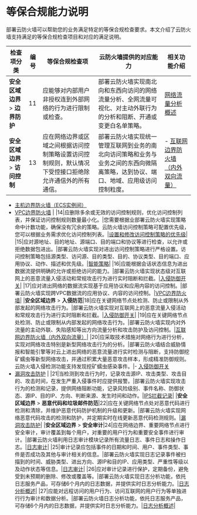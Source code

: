 # 等保合规能力说明

部署云防火墙可以帮助您的业务满足特定的等保合规检查要求。本文介绍了云防火墙支持满足的等保合规检查项目和对应的满足说明。

|检查项分类|编号|等保合规检查项|云防火墙提供的对应能力|相关功能介绍|
|-----|--|-------|-----------|------|
|**安全区域边界** \> **边界防护**|11|应能够对内部用户非授权连到外部网络的行为进行限制或检查。|部署云防火墙实现南北向和东西向访问的网络流量分析、全网流量可视化、对主动外联行为的分析和阻断、开通或变更白名单策略。|[网络流量分析概述](/cn.zh-CN/网络流量分析/概述.md)|
|**安全区域边界** \> **访问控制**|13|应在网络边界或区域之间根据访问控制策略设置访问控制规则，默认情况下受控接口拒绝除允许通信外的所有通信。|部署云防火墙实现统一管理互联网到业务的南北向访问策略和业务与业务之间的东西向微隔离策略，达到协议、端口、地域、应用级访问控制粒度。|-   [互联网边界防火墙（内外双向流量）](/cn.zh-CN/访问控制/互联网边界防火墙（内外双向流量）.md)
-   [主机边界防火墙（ECS实例间）](/cn.zh-CN/访问控制/主机边界防火墙（ECS实例间）.md)
-   [VPC边界防火墙](/cn.zh-CN/访问控制/VPC边界防火墙.md) |
|14|应删除多余或无效的访问控制规则，优化访问控制列表，并保证访问控制规则数量最小化。|您需要根据业部署云防火墙实现策略命中计数功能，确保没有冗余的策略。云防火墙访问控制策略可配置优先级，您可以根据业务需求优化访问控制列表。|[设置和修改访问控制策略的优先级](/cn.zh-CN/访问控制/设置/修改访问控制策略的优先级.md)|
|15|应对源地址、目的地址、源端口、目的端口和协议等进行检查，以允许或拒绝数据包进出。|部署云防火墙实现对进出访问控制策略进行严格设置。访问控制策略包括源类型、访问源、目的类型、目的、协议类型、目的端口、应用协议、动作、描述和优先级。|[智能策略](/cn.zh-CN/访问控制/智能策略.md)|
|16|应能根据会话状态信息为进出数据流提供明确的允许或拒绝访问的能力。|部署云防火墙实现状态级对互联网上的恶意流量入侵活动和常规攻击行为进行实时阻断和拦截。|[入侵防御开关](/cn.zh-CN/入侵防御/入侵防御开关.md)|
|17|应对进出网络的数据流实现基于应用协议和应用内容的访问控制。|部署云防火墙实现跨VPC数据流的应用协议、内容的访问控制。|[VPC边界防火墙](/cn.zh-CN/访问控制/VPC边界防火墙.md)|
|**安全区域边界** \> **入侵防范**|18|应在关键网络节点处检测、防止或限制从外部发起的网络攻击行为。|部署云防火墙实现对互联网上的恶意流量入侵活动和常规攻击行为进行实时阻断和拦截。|[入侵防御开关](/cn.zh-CN/入侵防御/入侵防御开关.md)|
|19|应在关键网络节点处检测、防止或限制从内部发起的网络攻击行为。|部署云防火墙实现内对外流量的主动外联、失陷感知等出方向流量分析和攻击防护及访问控制。|[互联网边界防火墙（内外双向流量）](/cn.zh-CN/访问控制/互联网边界防火墙（内外双向流量）.md)|
|20|应采取技术措施对网络行为进行分析，实现对网络攻击特别是新型网络攻击行为的分析。|部署云防火墙结合威胁情报和智能引擎等对云上进出网络的恶意流量进行实时检测与阻断，支持防御挖矿蠕虫等新型网络攻击，并通过积累大量恶意攻击样本，形成精准防御规则。云防火墙入侵检测功能支持发现挖矿蠕虫感染事件。|-   [入侵防御开关](/cn.zh-CN/入侵防御/入侵防御开关.md)
-   [漏洞攻击防护](/cn.zh-CN/入侵防御/漏洞攻击防护.md) |
|21|当检测到攻击行为时，记录攻击源IP、攻击类型、攻击目的、攻击时间，在发生严重入侵事件时应提供报警。|部署云防火墙实现攻击行为的检测和记录，提供网络阻断功能，记录风险级别、事件名称、防御状态、源IP、目的IP、方向、判断来源、发生时间和动作。|[IPS拦截记录](/cn.zh-CN/网络流量分析/IPS拦截记录.md)|
|**安全区域边界** \> **恶意代码和垃圾邮件防范**|22|应在关键网络节点处对恶意代码进行检测和清除，并维护恶意代码防护机制的升级和更新。|部署云防火墙实现网络恶意代码攻击的检测和防护，并定期实时在线更新恶意代码检测规则。|[漏洞攻击防护](/cn.zh-CN/入侵防御/漏洞攻击防护.md)|
|**安全区域边界** \> **安全审计**|24|应在网络边界、重要网络节点进行安全审计，审计覆盖到每个用户，对重要的用户行为和重要安全事件进行审计。|部署云防火墙利用日志审计模块记录所有流量日志、事件日志和操作日志。|[日志审计](/cn.zh-CN/日志/日志审计.md)|
|25|审计记录应包括事件的日期和时间、用户、事件类型、事件是否成功及其他与审计相关的信息。|部署云防火墙实现日志记录事件被扫描到的时间、威胁类型、进出方向、源IP和目的IP、应用类型、严重性等级以及动作状态等信息。|[日志审计](/cn.zh-CN/日志/日志审计.md)|
|26|应对审计记录进行保护，定期备份，避免受到未预期的删除、修改或覆盖等。|部署云防火墙实现日志分析功能，依托日志服务产品，可存储6个月内的日志数据，并提供实时日志分析能力。|[日志分析概述](/cn.zh-CN/日志/日志分析/概述.md)|
|27|应能对远程访问的用户行为、访问互联网的用户行为等单独进行行为审计和数据分析。|部署云防火墙日志分析功能，依托日志服务产品，可存储6个月内的日志数据，并提供实时日志分析能力。|[日志分析概述](/cn.zh-CN/日志/日志分析/概述.md)|

